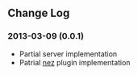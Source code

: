 Change Log
----------

### 2013-03-09 (0.0.1)

* Partial server implementation
* Patrial [nez](https://github.com/nomilous/nez) plugin implementation
